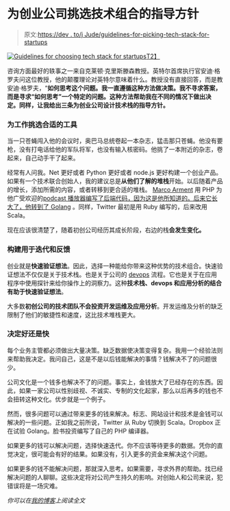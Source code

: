 # 为创业公司挑选技术组合的指导方针

> 原文:[https://dev . to/j Jude/guidelines-for-picking-tech-stack-for-startups](https://dev.to/jjude/guidelines-for-picking-tech-stack-for-startups)

[![Guidelines for choosing tech stack for startups](../Images/3cfcd588e734cf6bb0fbef0e0de82c4b.png)T2】](https://res.cloudinary.com/practicaldev/image/fetch/s--yxXhXj4w--/c_limit%2Cf_auto%2Cfl_progressive%2Cq_auto%2Cw_880/https://cdn.jjude.com/guidelines-for-startup-tech-stack.jpg)

咨询方面最好的轶事之一来自克莱顿·克里斯滕森教授。英特尔首席执行官安迪·格罗夫问这位教授，他的颠覆理论对英特尔意味着什么。教授没有直接回答，而是教安迪·格罗夫，“**如何思考这个问题。我一直遵循这种方法做决策。我不寻求答案，而是寻求“如何思考”一个特定的问题。这种方法帮助我在不同的情况下做出决定。同样，让我给出三条为创业公司设计技术栈的指导方针。**

### [](#pick-the-right-tool-for-the-job)为工作挑选合适的工具

当一只苍蝇闯入他的会议时，奥巴马总统卷起一本杂志，猛击那只苍蝇。他没有要枪，没有打电话给他的军队将军，也没有输入核密码。他挑了一本附近的杂志，卷起来，自己动手干了起来。

经常有人问我。Net 更好或者 Python 更好或者 node.js 更好构建一个创业产品。如果有一个技术联合创始人，我的建议总是**从他们了解的堆栈**开始。以后随着产品的增长，添加所需的内容，或者转移到更合适的堆栈。 [Marco Arment](https://marco.org/) 用 PHP 为他广受欢迎的[podcast 播放器编写了后端代码，因为这是他所知道的。后来它长大了，他](https://overcast.fm/)[转到了 Golang](http://highscalability.com/blog/2015/2/2/marco-arment-uses-go-instead-of-php-and-saves-money-by-cutti.html) 。同样，Twitter 最初是用 Ruby 编写的，后来改用 Scala。

现在应该很清楚了，随着初创公司经历其成长阶段，右边的栈**会发生变化。**

### [](#build-for-iteration-and-feedback)构建用于迭代和反馈

创业就是**快速验证想法**。因此，选择一种能给你带来这种优势的技术组合。快速验证想法不仅仅是关于技术栈。也是关于公司的 [devops](https://en.wikipedia.org/wiki/DevOps) 流程。它也是关于在应用程序中使用探针来给你操作上的洞察力。这种**技术栈、devops 和应用分析的结合有助于快速验证想法**。

大多数**初创公司的技术团队不会投资开发运维及应用分析**。开发运维及分析的缺乏限制了他们的敏捷性和速度，这比技术堆栈更大。

### [](#decide-well-or-fast)决定好还是快

每个业务主管都必须做出大量决策。缺乏数据使决策变得复杂。我用一个经验法则来帮助我决定。我问自己，这是不是以后钱能解决的事情？钱解决不了的问题很少。

公司文化是一个钱多也解决不了的问题。事实上，金钱放大了已经存在的东西。因此，如果一家公司以性别歧视、不诚实、专制的文化起家，那么以后再多的钱也不会扭转这种文化。优步就是一个例子。

然而，很多问题可以通过带来更多的钱来解决。标志、网站设计和技术是金钱可以解决的一些问题。正如我之前所说，Twitter 从 Ruby 切换到 Scala。Dropbox 正在试验 Golang。脸书投资编写了自己的 PHP 编译器。

如果更多的钱可以解决问题，选择快速迭代。你不应该等待更多的数据。凭你的直觉决定，很可能会有好的结果。如果没有，引入更多的资金来解决这个问题。

如果更多的钱不能解决问题，那就深入思考。如果需要，寻求外界的帮助。找已经解决问题的人聊聊。这些决定将对公司产生持久的影响。对创始人和公司来说，犯错误将是一场灾难。

*你可以在[我的博客](https://jjude.com/stacks-for-startups/)上阅读全文*